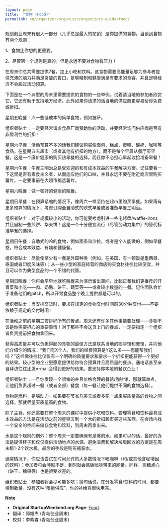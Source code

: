 ```yaml
---
layout: page
title:  "食物 (Food)" 
permalink: en/organizer/organizer/organizers-guide/food/
---
```


规划创业周末有很大一部分（几乎总是最大的花销）是你提供的食物。当谈到食物有两个规则：

1、食物比你想的更重要。

2、尽管第一个规则是真的，但是永远不要对食物有压力！

在周末你总共需要提供7餐，加上小吃和饮料。这食物需要高能量足够为参与者提供充沛的脑力并满足贪婪的胃口，足够精制和健康满足有要求的食客，并且足够经济不会超过活动预算。

下面是在一个典型的周末里需要提供的食物的一些举例。试着请当地的参加者欣赏它，它还有助于支持地方经济。此外如果你请求的话当地的供应商更容易给你免费或折扣。

星期五晚餐：点一些低成本的简单食物，例如披萨。

组织者贴士：一定要经常请求食品厂商赞助你的活动，并要经常询问供应商是否有非盈利性的折扣！

星期六早餐：活动预算不多的话我们建议购买像面包、糕点、蛋糕、酸奶、咖啡等食品。在星期五去超市（或者其他有折扣的地方），而不是每个早晨从餐厅买早餐。这是一个廉价健康的购买热早餐的选择，而且你不必担心早起收拾准备早餐！

星期六午餐：午餐三明治总是受欢迎的和有成本效益的午餐解决方案。记住要看一下这里是否有素食主义者，从而适应他们的口味，并且永远不要在附近商店里购买薯片。一定要事前在大超市挑选薯片。

星期六晚餐：做一顿好的健康的晚餐。

星期日早餐：在预算紧缩的情况下，像周六一样坚持在超市里购买早餐。如果再有更多预算的情况下，考虑订购全自助式的欧式早餐或者准备早餐三明治。

组织者贴士：对于规模较小的活动，你可能要考虑引进一些电烤盘/waffle-irons并且自制一些煎饼、华夫饼！这是一个十分便宜流行（尽管劳动力集中）的替代标准早餐的选择。

星期日午餐：自助式的冷的食物，例如面条和沙拉，或者是个人能做的，例如早餐卷，符合成本效益、有趣和健康餐。

组织者贴士：尽量使至少有一餐是外国种类（例如，在美国，有一顿饭是墨西哥、泰国或者印度风味等）；从一些小型的家庭经营的商店购买食材往往比较便宜，并且可以作为典型食品的一个不错的代替。

星期日晚餐：你将会早早地就吃晚餐来为演示留出空间，比起正餐我们更推荐的开胃菜和小吃——肉、奶酪、饼干、蔬菜等——或者较小数量的一餐。记住团队会忙于准备他们的pitch，所以开胃食品整个晚上提供都是可以的。

组织者贴士：当安排交货时，要求在规定的食物交付时间前30分钟交付——不要依赖于规定的交付时间！

在活动之前的星期三安排好所有的餐点。周末还有许多其他事情要处理——食物不该是你需要担心的重要事情！对于那些不会送货上门的餐点，一定要指定一个组织者负责提前把食物拿回来。

获得高质量并可以负担得起的食物的最佳方法是联系当地的咖啡馆和餐馆，并向他们介绍你的情况：“我们有X个人，我们的经费预算是Y这么多——您能帮我们吗？”这样做往往比仅仅有一个明确的质量要求和要求一个折扣更能获得一个更好的结果。较小型的企业更愿意提供给你符合预算并且高质量的餐点。通电话甚至亲自拜访往往比发e-mail会得到更好的结果。要支持你本地的餐饮企业！

组织者贴士：一旦你发现一个很棒的并且价格合理的餐馆/咖啡馆，那就简单点，让他们负责超过一餐（或者全部）餐食（每一餐让他们提供不同的食物选择）。

食物是燃料，是脑动力。如果要在节省几美元或者多花一点来买质量高的食物之间选择，那就尽量买质量高的食物。

除了主食，你还需要在整个周末的课程中提供小吃和饮料。管理零食和饮料最具成本效益的方法是在活动之前的星期五到一个大的折扣超市买这些东西。在会场内找一个安全的空间来储存食物和饮料，到周末再拿出来。

水是这个规则的例外：整个周末一定要确保有足够的水。如果可以的话，最好的办法是提供杯子和仅仅提供活动地点的水源。避免浪费和解决垃圾回收的方案是在周末租1-2个饮水机。最后的手段是购买瓶装水。

通常情况下，你应该尝试在时间允许的大多数情况下喝咖啡（和/或其他含咖啡因的饮料）：参加者将会睡眠不足，到时就会感谢咖啡带来的能量。同样，高糖点心（饼干、糖果等）也是很受欢迎的。

组织者贴士：参加者将会尽可能多吃；换句话说，在分发零食/饮料的时间，都要控制数量。没有这种“限量供应”，你的补给将很快用完。

**Note**

* __Original StartupWeekend.org Page__: [Food](http://startupweekend.org/organizer/organizers-guide/food/).
* 翻译：郭旭杰 (青岛创业周末)
* 校对：李紫霄 (青岛创业周末)
